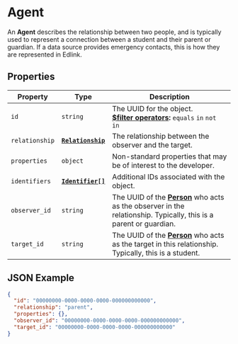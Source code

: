 # Agent
An **Agent** describes the relationship between two people, and is typically used to represent a connection between a
student and their parent or guardian. If a data source provides emergency contacts, this is how they are
represented in Edlink.

## Properties
| Property | Type | Description |
| -------- | ---- | ----------- |
| `id` | `string` | The UUID for the object.<br/>**[$filter operators](../../../../guides/v2.0/filtering-results):** `equals` `in` `not in` |
| `relationship` | **[`Relationship`](enums/relationship)** | The relationship between the observer and the target. |
| `properties` | `object` | Non-standard properties that may be of interest to the developer. |
| `identifiers` | **[`Identifier[]`](identifier)** | Additional IDs associated with the object. |
| `observer_id` | `string` | The UUID of the **[Person](person)** who acts as the observer in the relationship. Typically, this is a parent or guardian. |
| `target_id` | `string` | The UUID of the **[Person](person)** who acts as the target in this relationship. Typically, this is a student.

## JSON Example
```json
{
  "id": "00000000-0000-0000-0000-000000000000",
  "relationship": "parent",
  "properties": {},
  "observer_id": "00000000-0000-0000-0000-000000000000",
  "target_id": "00000000-0000-0000-0000-000000000000"
}
```

